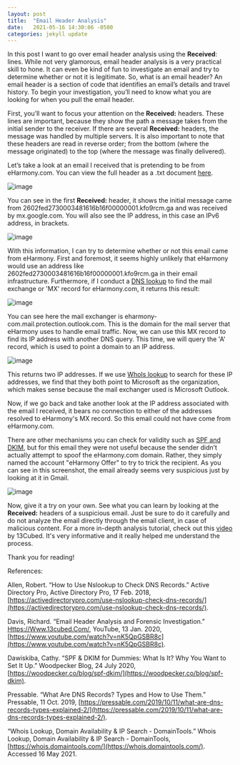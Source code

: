 ```yaml
---
layout: post
title:  "Email Header Analysis"
date:   2021-05-16 14:30:06 -0500
categories: jekyll update
---
```

In this post I want to go over email header analysis using the **Received**: lines. While not very glamorous, email header analysis is a very practical skill to hone. It can even be kind of fun to investigate an email and try to determine whether or not it is legitimate. So, what is an email header? An email header is a section of code that identifies an email’s details and travel history. To begin your investigation, you’ll need to know what you are looking for when you pull the email header. 

First, you’ll want to focus your attention on the **Received:** headers. These lines are important, because they show the path a message takes from the initial sender to the receiver. If there are several **Received:** headers, the message was handled by multiple servers. It is also important to note that these headers are read in reverse order; from the bottom (where the message originated) to the top (where the message was finally delivered). 

Let’s take a look at an email I received that is pretending to be from eHarmony.com. You can view the full header as a .txt document [here](https://raw.githubusercontent.com/Robinscyberblog/robinscyberblog.github.io/master/Untitled%20document.txt). 

![image](https://user-images.githubusercontent.com/84248865/120083986-37459f80-c092-11eb-8505-f3219c69ee77.png)

You can see in the first **Received:** header, it shows the initial message came from 2602fed2730003481616b16f00000001.kfo9rcm.ga and was received by mx.google.com. You will also see the IP address, in this case an IPv6 address, in brackets. 

![image](https://user-images.githubusercontent.com/84248865/120119554-f3b86780-c15d-11eb-8252-6ff6452526c8.png)

With this information, I can try to determine whether or not this email came from eHarmony. First and foremost, it seems highly unlikely that eHarmony would use an address like 2602fed2730003481616b16f00000001.kfo9rcm.ga in their email infrastructure. Furthermore, if I conduct a [DNS lookup](https://activedirectorypro.com/use-nslookup-check-dns-records/) to find the mail exchange or 'MX' record for eHarmony.com, it returns this result:

![image](https://user-images.githubusercontent.com/84248865/120116647-c3b59800-c14e-11eb-90c3-c2c0b34902d5.png)

You can see here the mail exchanger is eharmony-com.mail.protection.outlook.com. This is the domain for the mail server that eHarmony uses to handle email traffic. Now, we can use this MX record to find its IP address with another DNS query. This time, we will query the 'A' record, which is used to point a domain to an IP address. 

![image](https://user-images.githubusercontent.com/84248865/120117130-5820fa00-c151-11eb-98f3-292420b07641.png)

This returns two IP addresses. If we use [WhoIs lookup](https://whois.domaintools.com/) to search for these IP addresses, we find that they both point to Microsoft as the organization, which makes sense because the mail exchanger used is Microsoft Outlook. 

Now, if we go back and take another look at the IP address associated with the email I received, it bears no connection to either of the addresses resolved to eHarmony's MX record. So this email could not have come from eHarmony.com.

There are other mechanisms you can check for validity such as [SPF and DKIM](https://woodpecker.co/blog/spf-dkim/), but for this email they were not useful because the sender didn’t actually attempt to spoof the eHarmony.com domain. Rather, they simply named the account "eHarmony Offer" to try to trick the recipient. As you can see in this screenshot, the email already seems very suspicious just by looking at it in Gmail. 

![image](https://user-images.githubusercontent.com/84248865/120082735-34df4780-c08a-11eb-9cfc-9b57a7bf3748.png)

Now, give it a try on your own. See what you can learn by looking at the **Received:** headers of a suspicious email. Just be sure to do it carefully and do not analyze the email directly through the email client, in case of malicious content. For a more in-depth analysis tutorial, check out this [video](https://www.youtube.com/watch?v=nK5QpGSBR8c) by 13Cubed. It's very informative and it really helped me understand the process.

Thank you for reading!

References:

Allen, Robert. “How to Use Nslookup to Check DNS Records.” Active Directory Pro, Active Directory Pro, 17 Feb. 2018, [https://activedirectorypro.com/use-nslookup-check-dns-records/](https://activedirectorypro.com/use-nslookup-check-dns-records/).

Davis, Richard. “Email Header Analysis and Forensic Investigation.” [Https://Www.13cubed.Com/](Https://Www.13cubed.Com/), YouTube, 13 Jan. 2020, [https://www.youtube.com/watch?v=nK5QpGSBR8c](https://www.youtube.com/watch?v=nK5QpGSBR8c).

Dawiskiba, Cathy. “SPF & DKIM for Dummies: What Is It? Why You Want to Set It Up.” Woodpecker Blog, 24 July 2020, [https://woodpecker.co/blog/spf-dkim/](https://woodpecker.co/blog/spf-dkim).

Pressable. “What Are DNS Records? Types and How to Use Them.” Pressable, 11 Oct. 2019, [https://pressable.com/2019/10/11/what-are-dns-records-types-explained-2/](https://pressable.com/2019/10/11/what-are-dns-records-types-explained-2/).

“Whois Lookup, Domain Availability & IP Search - DomainTools.” Whois Lookup, Domain Availability & IP Search - DomainTools, [https://whois.domaintools.com/](https://whois.domaintools.com/). Accessed 16 May 2021.


